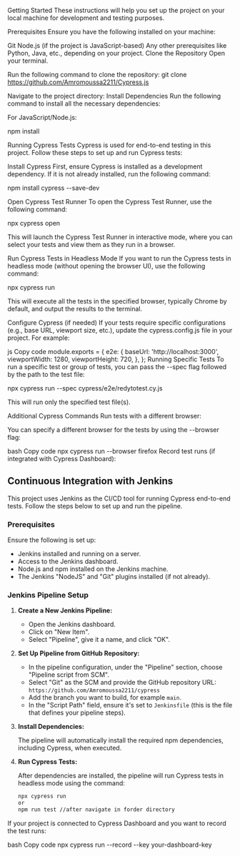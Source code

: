 Getting Started
These instructions will help you set up the project on your local machine for development and testing purposes.

Prerequisites
Ensure you have the following installed on your machine:

Git
Node.js (if the project is JavaScript-based)
Any other prerequisites like Python, Java, etc., depending on your project.
Clone the Repository
Open your terminal.

Run the following command to clone the repository:
git clone https://github.com/Amromoussa2211/Cypress.js

Navigate to the project directory:
Install Dependencies
Run the following command to install all the necessary dependencies:

For JavaScript/Node.js:

npm install

Running Cypress Tests
Cypress is used for end-to-end testing in this project. Follow these steps to set up and run Cypress tests:

Install Cypress
First, ensure Cypress is installed as a development dependency. If it is not already installed, run the following command:

npm install cypress --save-dev

Open Cypress Test Runner
To open the Cypress Test Runner, use the following command:

npx cypress open

This will launch the Cypress Test Runner in interactive mode, where you can select your tests and view them as they run in a browser.

Run Cypress Tests in Headless Mode
If you want to run the Cypress tests in headless mode (without opening the browser UI), use the following command:

npx cypress run

This will execute all the tests in the specified browser, typically Chrome by default, and output the results to the terminal.

Configure Cypress (if needed)
If your tests require specific configurations (e.g., base URL, viewport size, etc.), update the cypress.config.js file in your project. For example:

js
Copy code
module.exports = {
  e2e: {
    baseUrl: 'http://localhost:3000',
    viewportWidth: 1280,
    viewportHeight: 720,
  },
};
Running Specific Tests
To run a specific test or group of tests, you can pass the --spec flag followed by the path to the test file:

npx cypress run --spec cypress/e2e/redytotest.cy.js

This will run only the specified test file(s).

Additional Cypress Commands
Run tests with a different browser:

You can specify a different browser for the tests by using the --browser flag:

bash
Copy code
npx cypress run --browser firefox
Record test runs (if integrated with Cypress Dashboard):



## Continuous Integration with Jenkins

This project uses Jenkins as the CI/CD tool for running Cypress end-to-end tests. Follow the steps below to set up and run the pipeline.

### Prerequisites

Ensure the following is set up:
- Jenkins installed and running on a server.
- Access to the Jenkins dashboard.
- Node.js and npm installed on the Jenkins machine.
- The Jenkins "NodeJS" and "Git" plugins installed (if not already).

### Jenkins Pipeline Setup

1. **Create a New Jenkins Pipeline:**

   - Open the Jenkins dashboard.
   - Click on "New Item".
   - Select "Pipeline", give it a name, and click "OK".

2. **Set Up Pipeline from GitHub Repository:**

   - In the pipeline configuration, under the "Pipeline" section, choose "Pipeline script from SCM".
   - Select "Git" as the SCM and provide the GitHub repository URL: `https://github.com/Amromoussa2211/cypress`
   - Add the branch you want to build, for example `main`.
   - In the "Script Path" field, ensure it's set to `Jenkinsfile` (this is the file that defines your pipeline steps).

3. **Install Dependencies:**

   The pipeline will automatically install the required npm dependencies, including Cypress, when executed.

4. **Run Cypress Tests:**

   After dependencies are installed, the pipeline will run Cypress tests in headless mode using the command:

   ```bash
   npx cypress run
   or
   npm run test //after navigate in forder directory


If your project is connected to Cypress Dashboard and you want to record the test runs:

bash
Copy code
npx cypress run --record --key your-dashboard-key
